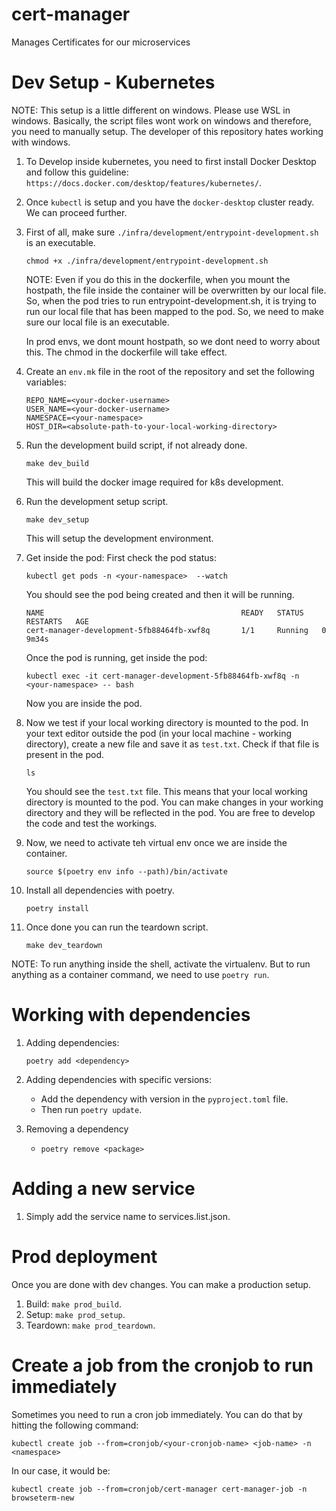 # cert-manager
Manages Certificates for our microservices


# Dev Setup - Kubernetes
NOTE: This setup is a little different on windows. Please use WSL in windows.
    Basically, the script files wont work on windows and therefore, you need to manually setup.
    The developer of this repository hates working with windows.

1. To Develop inside kubernetes, you need to first install Docker Desktop and follow this guideline: `https://docs.docker.com/desktop/features/kubernetes/`.

2. Once `kubectl` is setup and you have the `docker-desktop` cluster ready. We can proceed further.

3. First of all, make sure `./infra/development/entrypoint-development.sh` is an executable.
    ```
    chmod +x ./infra/development/entrypoint-development.sh
    ```
    NOTE: Even if you do this in the dockerfile, when you mount the hostpath, the file inside the container will be overwritten by our local file.
        So, when the pod tries to run entrypoint-development.sh, it is trying to run our local file that has been mapped to the pod.
        So, we need to make sure our local file is an executable.
    
    In prod envs, we dont mount hostpath, so we dont need to worry about this. The chmod in the dockerfile will take effect.

4. Create an `env.mk` file in the root of the repository and set the following variables:
    ```
    REPO_NAME=<your-docker-username>
    USER_NAME=<your-docker-username>
    NAMESPACE=<your-namespace>
    HOST_DIR=<absolute-path-to-your-local-working-directory>
    ```

5. Run the development build script, if not already done.
    ```
    make dev_build
    ```
    This will build the docker image required for k8s development.

6. Run the development setup script.
    ```
    make dev_setup
    ```
    This will setup the development environment.

7. Get inside the pod:
    First check the pod status:
    ```
    kubectl get pods -n <your-namespace>  --watch
    ```
    You should see the pod being created and then it will be running.
    ```
    NAME                                            READY   STATUS    RESTARTS   AGE
    cert-manager-development-5fb88464fb-xwf8q       1/1     Running   0          9m34s
    ```
    Once the pod is running, get inside the pod:
    ```
    kubectl exec -it cert-manager-development-5fb88464fb-xwf8q -n <your-namespace> -- bash
    ```
    Now you are inside the pod.

8. Now we test if your local working directory is mounted to the pod.
    In your text editor outside the pod (in your local machine - working directory), create a new file and save it as `test.txt`. Check if that file is present in the pod.
    ```
    ls
    ```
    You should see the `test.txt` file.
    This means that your local working directory is mounted to the pod. You can make changes in your working directory and they will be reflected in the pod.
    You are free to develop the code and test the workings.

9. Now, we need to activate teh virtual env once we are inside the container.
    ```
    source $(poetry env info --path)/bin/activate
    ```

10. Install all dependencies with poetry.
    ```
    poetry install
    ```

11. Once done you can run the teardown script.
    ```
    make dev_teardown
    ```

NOTE: To run anything inside the shell, activate the virtualenv. But to run anything as a container command, we need to use `poetry run`.


# Working with dependencies
1. Adding dependencies:
    ```
    poetry add <dependency>
    ```

2. Adding dependencies with specific versions:
    - Add the dependency with version in the `pyproject.toml` file.
    - Then run `poetry update`.

3. Removing a dependency
    - `poetry remove <package>`


# Adding a new service
1. Simply add the service name to services.list.json.


# Prod deployment
Once you are done with dev changes. You can make a production setup.
1. Build: `make prod_build`.
2. Setup: `make prod_setup`.
3. Teardown: `make prod_teardown`.


# Create a job from the cronjob to run immediately
Sometimes you need to run a cron job immediately. You can do that by hitting the following command:
```
kubectl create job --from=cronjob/<your-cronjob-name> <job-name> -n <namespace>
```
In our case, it would be:
```
kubectl create job --from=cronjob/cert-manager cert-manager-job -n browseterm-new
```